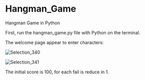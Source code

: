 # Hangman_Game
Hangman Game in Python

First, run the hangman_game.py file with Python on the terminal.

The welcome page appear to enter characters:

![Selection_340](https://user-images.githubusercontent.com/21029853/115095812-3c86ca80-9ee8-11eb-842a-8921a108f279.png)

![Selection_341](https://user-images.githubusercontent.com/21029853/115095928-bdde5d00-9ee8-11eb-93be-4fcf559805ab.png)

The initial score is 100, for each fail is reduce in 1.
